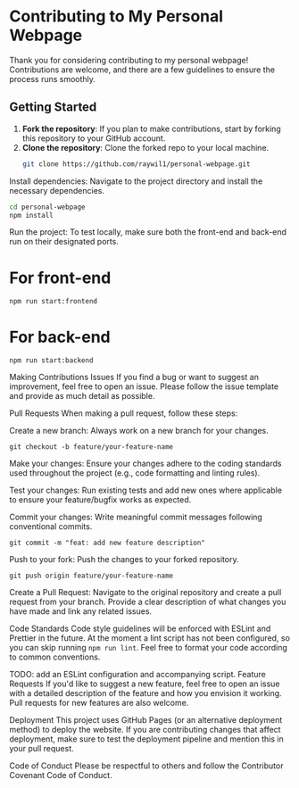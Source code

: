 # Contributing to My Personal Webpage

Thank you for considering contributing to my personal webpage! Contributions are welcome, and there are a few guidelines to ensure the process runs smoothly.

## Getting Started

1. **Fork the repository**: If you plan to make contributions, start by forking this repository to your GitHub account.
2. **Clone the repository**: Clone the forked repo to your local machine.
   ```bash
   git clone https://github.com/raywil1/personal-webpage.git

Install dependencies: Navigate to the project directory and install the necessary dependencies.

```bash
cd personal-webpage
npm install
```

Run the project: To test locally, make sure both the front-end and back-end run on their designated ports.

# For front-end
```
npm run start:frontend
```
# For back-end
```
npm run start:backend
```
Making Contributions
Issues
If you find a bug or want to suggest an improvement, feel free to open an issue. Please follow the issue template and provide as much detail as possible.

Pull Requests
When making a pull request, follow these steps:

Create a new branch: Always work on a new branch for your changes.
```
git checkout -b feature/your-feature-name
```

Make your changes: Ensure your changes adhere to the coding standards used throughout the project (e.g., code formatting and linting rules).

Test your changes: Run existing tests and add new ones where applicable to ensure your feature/bugfix works as expected.

Commit your changes: Write meaningful commit messages following conventional commits.
```
git commit -m "feat: add new feature description"
```
Push to your fork: Push the changes to your forked repository.
```
git push origin feature/your-feature-name
```

Create a Pull Request: Navigate to the original repository and create a pull request from your branch. Provide a clear description of what changes you have made and link any related issues.

Code Standards
Code style guidelines will be enforced with ESLint and Prettier in the future.
At the moment a lint script has not been configured, so you can skip running
`npm run lint`. Feel free to format your code according to common conventions.

TODO: add an ESLint configuration and accompanying script.
Feature Requests
If you'd like to suggest a new feature, feel free to open an issue with a detailed description of the feature and how you envision it working. Pull requests for new features are also welcome.

Deployment
This project uses GitHub Pages (or an alternative deployment method) to deploy the website. If you are contributing changes that affect deployment, make sure to test the deployment pipeline and mention this in your pull request.

Code of Conduct
Please be respectful to others and follow the Contributor Covenant Code of Conduct.


